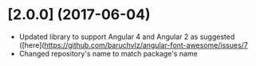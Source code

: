 # [2.0.0] (2017-06-04)

* Updated library to support Angular 4 and Angular 2 as suggested ([here](https://github.com/baruchvlz/angular-font-awesome/issues/7
* Changed repository's name to match package's name
  
